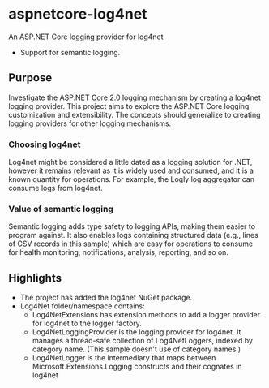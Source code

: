# aspnetcore-log4net
An ASP.NET Core logging provider for log4net
 * Support for semantic logging.

## Purpose
Investigate the ASP.NET Core 2.0 logging mechanism by creating a log4net logging provider. 
This project aims to explore the ASP.NET Core logging customization and extensibility.
The concepts should generalize to creating logging providers for other logging mechanisms. 

### Choosing log4net
Log4net might be considered a little dated as a logging solution for .NET, however it remains
relevant as it is widely used and consumed, and it is a known quantity for operations. 
For example, the Logly log aggregator can consume logs from log4net.

### Value of semantic logging
Semantic logging adds type safety to logging APIs, making them easier to program against.
It also enables logs containing structured data (e.g., lines of CSV records in this sample)
which are easy for operations to consume for health monitoring, notifications, analysis, reporting, and so on.

## Highlights
* The project has added the log4net NuGet package.
* Log4Net folder/namespace contains:
  * Log4NetExtensions has extension methods to add a logger provider for log4net to the logger factory.
  * Log4NetLoggingProvider is the logging provider for log4net.
It manages a thread-safe collection of Log4NetLoggers, indexed by category name.
(This sample doesn't use of category names.)
  * Log4NetLogger is the intermediary that maps between Microsoft.Extensions.Logging constructs
and their cognates in log4net
